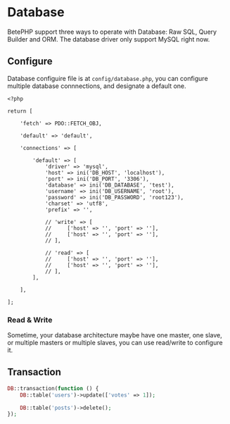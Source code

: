 # Database

BetePHP support three ways to operate with Database: Raw SQL, Query Builder and ORM. The database driver only support MySQL right now.

## Configure
Database configuire file is at `config/database.php`, you can configure multiple database connnections, and designate a default one.

```
<?php

return [

    'fetch' => PDO::FETCH_OBJ,

    'default' => 'default',

    'connections' => [

        'default' => [
            'driver' => 'mysql',
            'host' => ini('DB_HOST', 'localhost'),
            'port' => ini('DB_PORT', '3306'),
            'database' => ini('DB_DATABASE', 'test'),
            'username' => ini('DB_USERNAME', 'root'),
            'password' => ini('DB_PASSWORD', 'root123'),
            'charset' => 'utf8',
            'prefix' => '',

            // 'write' => [
            //     ['host' => '', 'port' => ''],
            //     ['host' => '', 'port' => ''],
            // ],

            // 'read' => [
            //     ['host' => '', 'port' => ''],
            //     ['host' => '', 'port' => ''],
            // ],
        ],

    ],

];
```

### Read & Write
Sometime, your database architecture maybe have one master, one slave, or multiple masters or multiple slaves, you can use read/write to configure it.


## Transaction

```php
DB::transaction(function () {
    DB::table('users')->update(['votes' => 1]);

    DB::table('posts')->delete();
});
```
